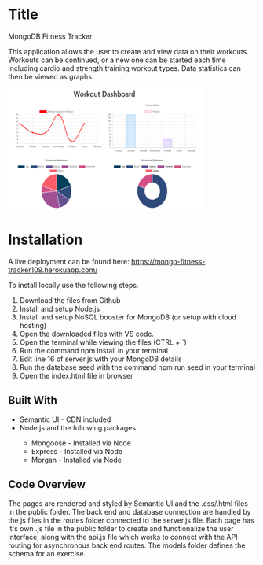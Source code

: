 # Title
<p>MongoDB Fitness Tracker</p>
<p>This application allows the user to create and view data on their workouts. Workouts can be continued, or a new one can be started each time including cardio and strength training workout types. Data statistics can then be viewed as graphs.</p>
<a href="https://mongo-fitness-tracker109.herokuapp.com/"><img src="public/Fitness.PNG" height="250px" width="400px"/></a>

# Installation
<p>A live deployment can be found here: <a href="https://mongo-fitness-tracker109.herokuapp.com/">https://mongo-fitness-tracker109.herokuapp.com/</a></p>
<p>To install locally use the following steps.</p>
<ol>
    <li>Download the files from Github</li>
    <li>Install and setup Node.js</li>
    <li>Install and setup NoSQL booster for MongoDB (or setup with cloud hosting)</li>
    <li>Open the downloaded files with VS code.</li>
    <li>Open the terminal while viewing the files (CTRL + `)</li>
    <li>Run the command npm install in your terminal</li>
    <li>Edit line 16 of server.js with your MongoDB details</li>
    <li>Run the database seed with the command npm run seed in your terminal</li>
    <li>Open the index.html file in browser</li>
</ol>

## Built With
<ul>
<li>Semantic UI - CDN included</li>
<li>Node.js and the following packages</li>
<ul>
<li>Mongoose - Installed via Node</li>
<li>Express - Installed via Node</li>
<li>Morgan - Installed via Node</li>
</ul>
</ul>

## Code Overview
<p>The pages are rendered and styled by Semantic UI and the .css/.html files in the public folder. The back end and database connection are handled by the js files in the routes folder connected to the server.js file. Each page has it's own .js file in the public folder to create and functionalize the user interface, along with the api.js file which works to connect with the API routing for asynchronous back end routes. The models folder defines the schema for an exercise.</p>
